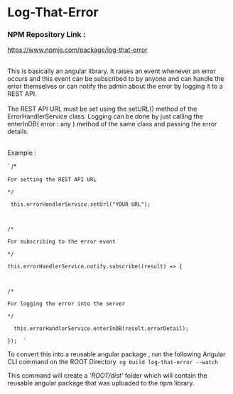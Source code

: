 # Log-That-Error

<h3> NPM Repository Link : </h3> <a href="https://www.npmjs.com/package/log-that-error">https://www.npmjs.com/package/log-that-error</a><br><br>

This is basically an angular library.
It raises an event whenever an error occurs and this event can be subscribed to by anyone and can handle the error themselves or can notify the 
admin about the error by logging it to a REST API.<br><br>
The REST API URL must be set using the setURL() method of the ErrorHandlerService class.
Logging can be done by just calling the enterInDB( error : any ) method of the same class and passing the error details.<br><br>

Example : 

  `
   /* 

    For setting the REST API URL 

    */ 

     this.errorHandlerService.setUrl("YOUR URL"); 



    /* 

    For subscribing to the error event 

    */ 

    this.errorHandlerService.notify.subscribe((result) => { 

   

    /*  

    For logging the error into the server 

    */ 

      this.errorHandlerService.enterInDB(result.errorDetail); 

    });  `

To convert this into a reusable angular package , run the following Angular CLI command on the 
ROOT Directory.
`ng build log-that-error --watch`

This command will create a <i>'ROOT/dist'</i> folder which will contain the reusable angular package that was uploaded to the npm library.


